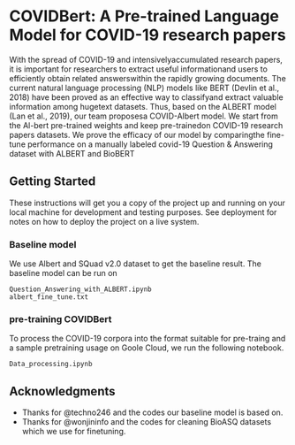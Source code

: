 # COVIDBert: A Pre-trained Language Model for COVID-19 research papers

With the spread of COVID-19 and intensivelyaccumulated  research  papers,  it  is  important for  researchers  to  extract  useful  informationand users to efficiently obtain related answerswithin  the  rapidly  growing  documents.   The  current   natural   language   processing   (NLP) models like BERT (Devlin et al., 2018) have been  proved  as  an  effective  way  to  classifyand extract valuable information among hugetext  datasets.   Thus,  based  on  the  ALBERT model  (Lan  et  al.,  2019),  our  team  proposesa COVID-Albert model. We start from the Al-bert pre-trained weights and keep pre-trainedon  COVID-19  research  papers  datasets.   We prove the efficacy of our model by comparingthe  fine-tune  performance  on  a  manually  labeled covid-19 Question & Answering dataset with ALBERT and BioBERT

## Getting Started

These instructions will get you a copy of the project up and running on your local machine for development and testing purposes. See deployment for notes on how to deploy the project on a live system.

### Baseline model

We  use  Albert and  SQuad v2.0 dataset to get the baseline result. The baseline model can be run on

```
Question_Answering_with_ALBERT.ipynb
albert_fine_tune.txt
```

### pre-training COVIDBert

To process the COVID-19 corpora into the format suitable for pre-traing and a sample pretraining usage on Goole Cloud, we run the following notebook.

```
Data_processing.ipynb
```



## Acknowledgments

* Thanks for @techno246 and the codes our baseline model is based on.
* Thanks for @wonjininfo and the codes for cleaning BioASQ datasets which we use for finetuning.

